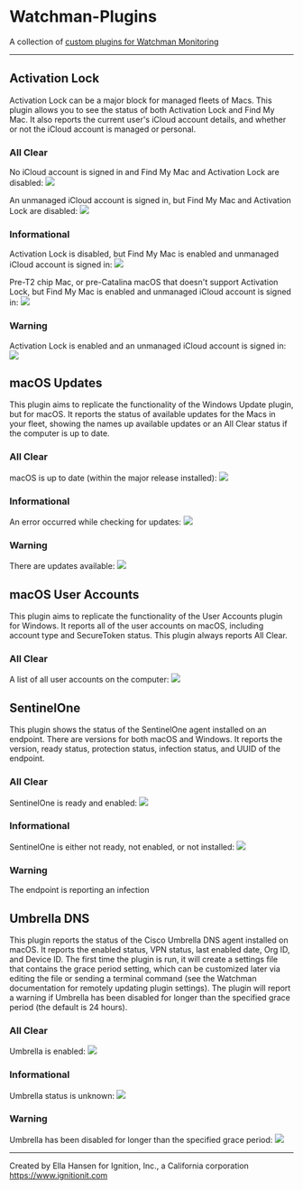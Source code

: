 # Watchman-Plugins

A collection of [custom plugins for Watchman Monitoring](https://github.com/watchmanmonitoring/customplugins)

---

## Activation Lock

Activation Lock can be a major block for managed fleets of Macs. This plugin allows you to see the status of both Activation Lock and Find My Mac. It also reports the current user's iCloud account details, and whether or not the iCloud account is managed or personal.

### All Clear

No iCloud account is signed in and Find My Mac and Activation Lock are disabled:
![](https://github.com/Ignition-IT/Watchman-Plugins/blob/master/images/activation_lock_no_icloud_ok.png?raw=true)

An unmanaged iCloud account is signed in, but Find My Mac and Activation Lock are disabled:
![](https://github.com/Ignition-IT/Watchman-Plugins/blob/master/images/activation_lock_ok.png?raw=true)

### Informational

Activation Lock is disabled, but Find My Mac is enabled and unmanaged iCloud account is signed in:
![](https://github.com/Ignition-IT/Watchman-Plugins/blob/master/images/activation_lock_fmm_info.png?raw=true)

Pre-T2 chip Mac, or pre-Catalina macOS that doesn't support Activation Lock, 
but Find My Mac is enabled and unmanaged iCloud account is signed in:
![](https://github.com/Ignition-IT/Watchman-Plugins/blob/master/images/activation_lock_pre_t2_info.png?raw=true)

### Warning

Activation Lock is enabled and an unmanaged iCloud account is signed in:
![](https://github.com/Ignition-IT/Watchman-Plugins/blob/master/images/activation_lock_enabled_warning.png?raw=true)


## macOS Updates

This plugin aims to replicate the functionality of the Windows Update plugin, but for macOS. It reports the status of available updates for the Macs in your fleet, showing the names up available updates or an All Clear status if the computer is up to date.

### All Clear

macOS is up to date (within the major release installed):
![](https://github.com/Ignition-IT/Watchman-Plugins/blob/master/images/macos_updates_ok.png?raw=true)

### Informational

An error occurred while checking for updates:
![](https://github.com/Ignition-IT/Watchman-Plugins/blob/master/images/macos_updates_info.png?raw=true)

### Warning

There are updates available:
![](https://github.com/Ignition-IT/Watchman-Plugins/blob/master/images/macos_updates_warning.png?raw=true)


## macOS User Accounts

This plugin aims to replicate the functionality of the User Accounts plugin for Windows. It reports all of the user accounts on macOS, including account type and SecureToken status. This plugin always reports All Clear.

### All Clear

A list of all user accounts on the computer:
![](https://github.com/Ignition-IT/Watchman-Plugins/blob/master/images/macos_user_accounts.png?raw=true)


## SentinelOne

This plugin shows the status of the SentinelOne agent installed on an endpoint. There are versions for both macOS and Windows. It reports the version, ready status, protection status, infection status, and UUID of the endpoint.

### All Clear

SentinelOne is ready and enabled:
![](https://github.com/Ignition-IT/Watchman-Plugins/blob/master/images/sentinelone_ok.png?raw=true)

### Informational

SentinelOne is either not ready, not enabled, or not installed:
![](https://github.com/Ignition-IT/Watchman-Plugins/blob/master/images/sentinelone_info.png?raw=true)

### Warning

The endpoint is reporting an infection


## Umbrella DNS

This plugin reports the status of the Cisco Umbrella DNS agent installed on macOS. It reports the enabled status, VPN status, last enabled date, Org ID, and Device ID. The first time the plugin is run, it will create a settings file that contains the grace period setting, which can be customized later via editing the file or sending a terminal command (see the Watchman documentation for remotely updating plugin settings). The plugin will report a warning if Umbrella has been disabled for longer than the specified grace period (the default is 24 hours).

### All Clear

Umbrella is enabled:
![](https://github.com/Ignition-IT/Watchman-Plugins/blob/master/images/umbrella_dns_ok.png?raw=true)

### Informational

Umbrella status is unknown:
![](https://github.com/Ignition-IT/Watchman-Plugins/blob/master/images/umbrella_dns_info.png?raw=true)

### Warning

Umbrella has been disabled for longer than the specified grace period:
![](https://github.com/Ignition-IT/Watchman-Plugins/blob/master/images/umbrella_dns_warning.png?raw=true)


---

Created by Ella Hansen for Ignition, Inc., a California corporation https://www.ignitionit.com
